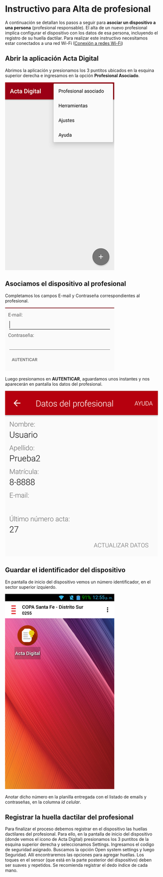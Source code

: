 # Instructivo para **Alta de profesional**

A continuación se detallan los pasos a seguir para **asociar un dispositivo a una persona** (profesional responsable). El alta de un nuevo profesional implica configurar el dispositivo con los datos de esa persona, incluyendo el registro de su huella dactilar. Para realizar este instructivo necesitamos estar conectados a una red Wi-Fi ([Conexión a redes Wi-Fi](https://actadigital.readthedocs.io/es/latest/instructivo-app/#conexion-a-redes-wi-fi))

## Abrir la aplicación Acta Digital
Abrimos la aplicación y presionamos los 3 puntitos ubicados en la esquina superior derecha e ingresamos en la opción **Profesional Asociado**.

![Profesional1](img/alta_profesional1.png)

## Asociamos el dispositivo al profesional
Completamos los campos E-mail y Contraseña correspondientes al profesional.

![Profesional2](img/alta_profesional2.png)

Luego presionamos en **AUTENTICAR**, aguardamos unos instantes y nos aparecerán en pantalla los datos del profesional.

![Profesional3](img/alta_profesional3.png)

## Guardar el identificador del dispositivo
En pantalla de inicio del dispositivo vemos un número identificador, en el sector superior izquierdo. 

![Acta Digital](img/alta_actadigital_4.png)

Anotar dicho número en la planilla entregada con el listado de emails y contraseñas, en la columna *id celular*.

## Registrar la huella dactilar del profesional
Para finalizar el proceso debemos registrar en el dispositivo las huellas dactilares del profesional. Para ello, en la pantalla de inicio del dispositivo (donde vemos el icono de Acta Digital) presionamos los 3 puntitos de la esquina superior derecha y seleccionamos Settings. Ingresamos el codigo de seguridad asignado. Buscamos la opción Open system settings y luego Seguridad. Allí encontraremos las opciones para agregar huellas. Los toques en el sensor (que está en la parte posterior del dispositivo) deben ser suaves y repetidos. Se recomienda registrar el dedo índice de cada mano.